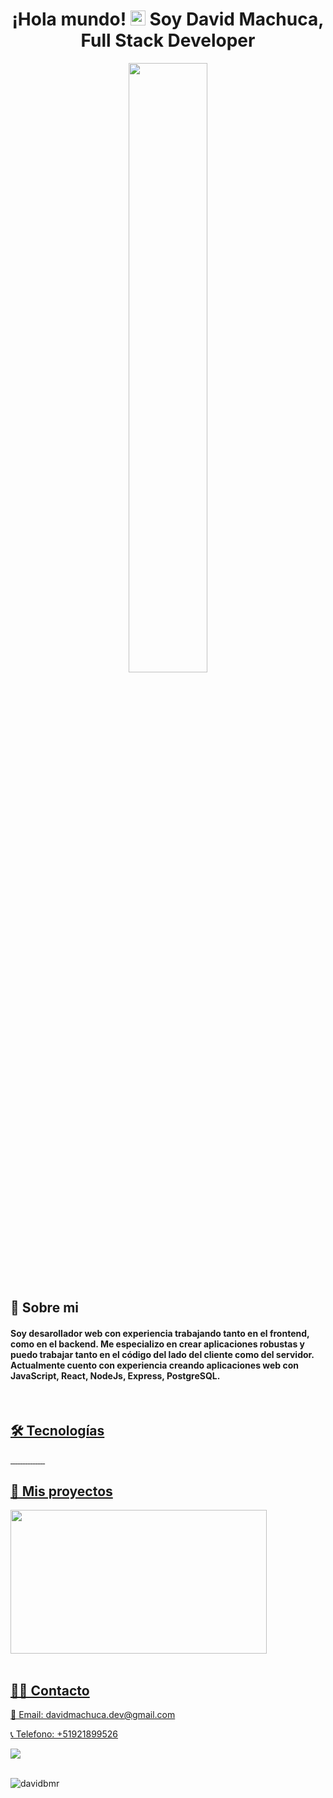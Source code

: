 <h1 align="center">¡Hola mundo! <img src="https://github.com/TheDudeThatCode/TheDudeThatCode/blob/master/Assets/Earth.gif" width="24px" /> Soy David Machuca, Full Stack Developer</h1>

<div align="center">
  <img align="center" style="width: 50%" src="https://cdn.dribbble.com/users/1059583/screenshots/4171367/coding-freak.gif" />
</div>
<h2 align="left">📖 Sobre mi</h2>
<h4 align="left">Soy desarollador web con experiencia trabajando tanto en el frontend, como en el backend. Me especializo en crear aplicaciones robustas y puedo trabajar tanto en el código del lado del cliente como del servidor. Actualmente cuento con experiencia creando aplicaciones web con JavaScript, React, NodeJs, Express, PostgreSQL.</h4>

<p align="left">
    <a href="https://david-machuca.vercel.app/">
    <!-- <img alt="Portfolio" title="Portfolio" src="https://img.shields.io/badge/-Portfolio-000000?style=for-the-badge&logo=koding&logoColor=white"/></a> -->
</p>
<br />
<h2 align="left">🛠 Tecnologías</h2>
<div>
  <img src="https://img.shields.io/badge/HTML5-E34F26?style=for-the-badge&logo=html5&logoColor=white" alt="" />
  <img src="https://img.shields.io/badge/CSS3-1572B6?style=for-the-badge&logo=css3&logoColor=white" alt="" />
  <img src="https://img.shields.io/badge/JavaScript-F7DF1E?style=for-the-badge&logo=javascript&logoColor=black" alt="" />
  <img src="https://img.shields.io/badge/Node.js-43853D?style=for-the-badge&logo=node.js&logoColor=white" alt="" />
  <img src="https://img.shields.io/badge/C%23-239120?style=for-the-badge&logo=c-sharp&logoColor=white" alt="" />
  <img src="https://img.shields.io/badge/Express.js-404D59?style=for-the-badge" alt="" />
  <img src="https://img.shields.io/badge/React-20232A?style=for-the-badge&logo=react&logoColor=61DAFB" alt="" />
  <img src="https://img.shields.io/badge/Tailwind_CSS-38B2AC?style=for-the-badge&logo=tailwind-css&logoColor=white" alt="" />
  <img src="https://img.shields.io/badge/Redux-593D88?style=for-the-badge&logo=redux&logoColor=white" alt="" />
  <img src="https://img.shields.io/badge/React_Router-CA4245?style=for-the-badge&logo=react-router&logoColor=white" alt="" />
  <img src="https://img.shields.io/badge/jQuery-0769AD?style=for-the-badge&logo=jquery&logoColor=white" alt="" />
  <img src="https://img.shields.io/badge/PostgreSQL-316192?style=for-the-badge&logo=postgresql&logoColor=white" alt="" />
  <img src="https://img.shields.io/badge/MongoDB-4EA94B?style=for-the-badge&logo=mongodb&logoColor=white" alt="" />
  <img src="https://img.shields.io/badge/SQLite-07405E?style=for-the-badge&logo=sqlite&logoColor=white" alt="" />
  <img src="https://img.shields.io/badge/Heroku-430098?style=for-the-badge&logo=heroku&logoColor=white" alt="" />
</div>

<h2 align="left">📌 Mis proyectos</h2>
<div>
  <img width="410px" height="230px" src="https://david-machuca.vercel.app/static/media/pokeapp.bdcc186bf15a6dc38d57.PNG" />
</div>

<br />

<h2 align="left">🙋‍♂️ Contacto</h2>
<p>📧 Email: davidmachuca.dev@gmail.com</p>
<p>📞 Telefono: +51921899526</p>
<a target="_blank" href="https://www.linkedin.com/in/davidmachucadev/"><img src="https://img.shields.io/badge/-LinkedIn-0077B5?style=for-the-badge&logo=Linkedin&logoColor=white"></img></a>

<br />
<br>
<p>
  <img align="left" src="https://github-readme-stats.vercel.app/api/top-langs?username=davidbmr&show_icons=true&locale=en&layout=compact" alt="davidbmr" />
  <br />
</p>
